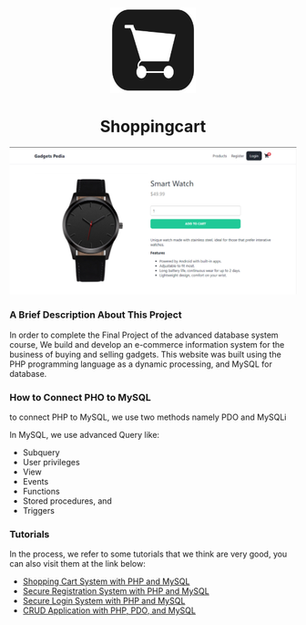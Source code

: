 <p align="center"><a href="http://47.254.197.133/"><img src="assets/icon/android-chrome-512x512.png" width="150" height="150" alt="Gadgetpedia Icon"></a></p>
<h1 align="center">Shoppingcart</h1>
<img src="assets/web/detail-products.png" alt="detail products">
<h3 align="left">A Brief Description About This Project</h3>
<p>In order to complete the Final Project of the advanced database system course, We build and develop an e-commerce information system for the business of buying and selling gadgets. This website was built using the PHP programming language as a dynamic processing, and MySQL for database.</p>
<h3>How to Connect PHO to MySQL</h3>
<p>to connect PHP to MySQL, we use two methods namely PDO and MySQLi</p>
<p>In MySQL, we use advanced Query like: 
 <ul>
   <li>Subquery</li>
   <li>User privileges</li>
   <li>View</li>
   <li>Events</li>
   <li>Functions</li>
   <li>Stored procedures, and</li>
   <li>Triggers</li>
 </ul>
</p>
<h3>Tutorials</h3>
<p>In the process, we refer to some tutorials that we think are very good, you can also visit them at the link below:</p>
<ul>
 <li><a href="https://codeshack.io/shopping-cart-system-php-mysql/">Shopping Cart System with PHP and MySQL</a></li>
 <li><a href="https://codeshack.io/secure-registration-system-php-mysql/">Secure Registration System with PHP and MySQL</a></li>
 <li><a href="https://codeshack.io/secure-login-system-php-mysql/">Secure Login System with PHP and MySQL</a></li>
 <li><a href="https://codeshack.io/crud-application-php-pdo-mysql/">CRUD Application with PHP, PDO, and MySQL</a></li>
</ul>

